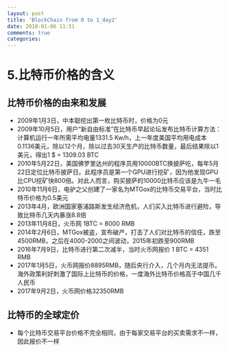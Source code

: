 ```yaml
---
layout: post
title: 'BlockChain from 0 to 1_day2'
date: 2018-01-06 11:51
comments: true
categories: 
---
```

# 5.比特币价格的含义

## 比特币价格的由来和发展

* 2009年1月3日，中本聪挖出第一枚比特币时，价格为0元
* 2009年10月5日，用户“新自由标准”在比特币早起论坛发布比特币计算方法：计算机运行一年所需平均电量1331.5 Kw/h，上一年度美国平均用电成本 0.1136美元，除以12个月，除以过去30天生产的比特币数量，最后结果除以1美元，得出1 $ = 1309.03 BTC
* 2010年5月22日，美国佛罗里达州的程序员用10000BTC换披萨吃，每年5月22日定位比特币披萨日。此程序员是第一个GPU进行挖矿，因为他发现GPU比CPU挖矿快800倍。对此人而言，购买披萨的10000比特币应该是九牛一毛
* 2010年11月6日，电驴之父创建了一家名为MTGox的比特币交易平台，当时比特币价格为0.5美元
* 2013年4月，欧洲国家塞浦路斯发生经济危机，人们买入比特币进行避险，导致比特币几天内暴涨8.8倍
* 2013年11月8日，火币网 1BTC = 8000 RMB
* 2014年2月6日，MTGox被盗，宣布破产，打击了人们对比特币的信任，跌至4500RMB，之后在4000-2000之间波动，2015年初跌至900RMB
* 2016年7月9日，比特币进行第二次减半，当时火币网报价 1 BTC = 4351 RMB
* 2017年1月5日，火币网报价8895RMB，随后央行介入，几个月内无法提币。海外政策利好刺激了国际上比特币的价格，一度海外比特币价格高于中国几千人民币
* 2017年9月2日，火币网价格32350RMB

## 比特币的全球定价
* 每个比特币交易平台价格不完全相同，由于每家交易平台的买卖需求不一样，因此报价不一样
  